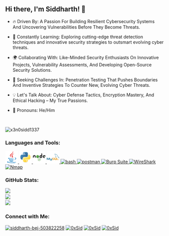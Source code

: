 ## Hi there, I'm Siddharth! 👋

- 🔥 Driven By: A Passion For Building Resilient Cybersecurity Systems And Uncovering Vulnerabilities Before They Become Threats.

- 🔬 Constantly Learning: Exploring cutting-edge threat detection techniques and innovative security strategies to outsmart evolving cyber threats.

- 🌍 Collaborating With: Like-Minded Security Enthusiasts On Innovative Projects, Vulnerability Assessments, And Developing Open-Source Security Solutions.

- 🚧 Seeking Challenges In: Penetration Testing That Pushes Boundaries And Inventive Strategies To Counter New, Evolving Cyber Threats.

- 💡 Let's Talk About: Cyber Defense Tactics, Encryption Mastery, And Ethical Hacking – My True Passions.

- 👤 Pronouns: He/Him
<br>
<p align="left"> <img src="https://komarev.com/ghpvc/?username=x3n0sidd1337&label=Profile%20views&color=0e75b6&style=flat" alt="x3n0sidd1337" /> </p>

<!---[![Siddharth-31's GitHub | Stats](https://stats.quira.sh/Siddharth-31/github?theme=dark)](https://quira.sh)--->

<h3 align="left">Languages and Tools:</h3>
<p align="left">
    <a href="https://www.java.com" target="_blank" rel="noreferrer"> <img src="https://raw.githubusercontent.com/devicons/devicon/master/icons/java/java-original.svg" alt="java" width="40" height="40" /> </a>
    <a href="https://www.python.org" target="_blank" rel="noreferrer"> <img src="https://raw.githubusercontent.com/devicons/devicon/master/icons/python/python-original.svg" alt="python" width="40" height="40" /> </a>
    <a href="https://nodejs.org" target="_blank" rel="noreferrer"> <img src="https://raw.githubusercontent.com/devicons/devicon/master/icons/nodejs/nodejs-original-wordmark.svg" alt="nodejs" width="40" height="40" /> </a>
    <a href="https://www.mysql.com/" target="_blank" rel="noreferrer"> <img src="https://raw.githubusercontent.com/devicons/devicon/master/icons/mysql/mysql-original-wordmark.svg" alt="mysql" width="40" height="40" /> </a>
    <a href="https://www.gnu.org/software/bash/" target="_blank" rel="noreferrer"> <img src="https://cdn.jsdelivr.net/gh/devicons/devicon@latest/icons/bash/bash-original.svg" alt="bash" width="40" height="40" /> </a>
    <a href="https://postman.com/" target="_blank" rel="noreferrer"> <img src="https://www.vectorlogo.zone/logos/getpostman/getpostman-icon.svg" alt="postman" width="40" height="40" /> </a>
    <a href="https://portswigger.net/burp/" target="_blank" rel="noreferrer"> <img src="https://simpleicons.org/icons/burpsuite.svg" alt="Burp Suite" width="40" height="40" /> </a>
    <a href="https://www.wireshark.org/" target="_blank" rel="noreferrer"> <img src="https://simpleicons.org/icons/wireshark.svg" alt="WireShark" width="40" height="40" /> </a>
    <a href="https://nmap.org/" target="_blank" rel="noreferrer"> <img src="https://cdn.icon-icons.com/icons2/2148/PNG/512/nmap_icon_132152.png" alt="Nmap" width="40" height="40" /> </a>
</p>

<h3 align="left">GitHub Stats:</h3>
<img src="https://github-readme-stats.vercel.app/api?username=X3n0Sidd1337&theme=vue&hide_border=false&include_all_commits=false&count_private=false"><br/>
<img src="https://github-readme-streak-stats.herokuapp.com/?user=X3n0Sidd1337&theme=vue&hide_border=false"><br/>
<img src="https://github-readme-stats.vercel.app/api/top-langs/?username=X3n0Sidd1337&theme=vue&hide_border=false&include_all_commits=false&count_private=false&layout=compact">

<h3 align="left">Connect with Me:</h3>
<p align="left">
    <a href="https://linkedin.com/in/siddharth-bej-503822258" target="_blank" rel="noreferrer"><img align="center" src="https://raw.githubusercontent.com/rahuldkjain/github-profile-readme-generator/master/src/images/icons/Social/linked-in-alt.svg" alt="siddharth-bej-503822258" height="30" width="40"></a>
    <a href="https://tryhackme.com/p/0xSid" target="_blank" rel="noreferrer"><img align="center" src="https://friconix.com/png/fi-snsuxl-tryhackme.png" alt="0xSid" height="30" width="40"></a>
    <a href="https://app.hackthebox.com/profile/2051892" target="_blank" rel="noreferrer"><img align="center" src="https://static-00.iconduck.com/assets.00/hack-the-box-icon-512x512-pokr8xc5.png" alt="0xSid" height="30" width="40"></a>
    <a href="https://www.credly.com/users/siddharth-bej" target="_blank" rel="noreferrer"><img align="center" src="https://simpleicons.org/icons/credly.svg" alt="0xSid" height="30" width="40"></a>
</p>
